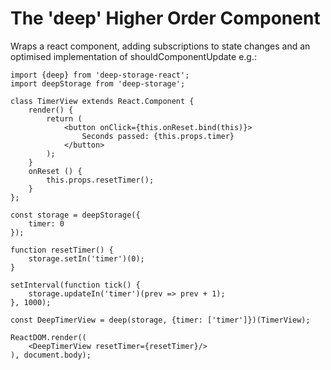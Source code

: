 # The 'deep' Higher Order Component

Wraps a react component, adding subscriptions to state changes and an optimised implementation of shouldComponentUpdate e.g.:

```
import {deep} from 'deep-storage-react';
import deepStorage from 'deep-storage';

class TimerView extends React.Component {
    render() {
        return (
            <button onClick={this.onReset.bind(this)}>
                Seconds passed: {this.props.timer}
            </button>
        );
    }
    onReset () {
        this.props.resetTimer();
    }
};

const storage = deepStorage({
    timer: 0
});

function resetTimer() {
    storage.setIn('timer')(0);
}

setInterval(function tick() {
    storage.updateIn('timer')(prev => prev + 1);
}, 1000);

const DeepTimerView = deep(storage, {timer: ['timer']})(TimerView);

ReactDOM.render((
    <DeepTimerView resetTimer={resetTimer}/>
), document.body);
```



